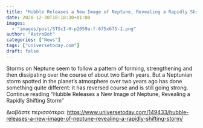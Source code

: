 ```yaml
---
title: "Hubble Releases a New Image of Neptune, Revealing a Rapidly Shifting Storm"
date: 2020-12-30T18:18:30+01:00
images:
  - "images/post/STScI-H-p2059a-f-675x675-1.png"
author: "AstroBot"
categories: ["News"]
tags: ["universetoday.com"]
draft: false
---
```


Storms on Neptune seem to follow a pattern of forming, strengthening and then dissipating over the course of about two Earth years. But a Neptunian storm spotted in the planet’s atmosphere over two years ago has done something quite different: it has reversed course and is still going strong. Continue reading “Hubble Releases a New Image of Neptune, Revealing a Rapidly Shifting Storm” 

Διαβάστε περισσότερα: https://www.universetoday.com/149433/hubble-releases-a-new-image-of-neptune-revealing-a-rapidly-shifting-storm/
